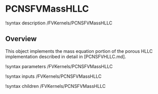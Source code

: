 # PCNSFVMassHLLC

!syntax description /FVKernels/PCNSFVMassHLLC

## Overview

This object implements the mass equation portion of the porous HLLC
implementation described in detail in [PCNSFVHLLC.md].

!syntax parameters /FVKernels/PCNSFVMassHLLC

!syntax inputs /FVKernels/PCNSFVMassHLLC

!syntax children /FVKernels/PCNSFVMassHLLC
